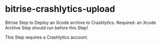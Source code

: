 # bitrise-crashlytics-upload

Bitrise Step to Deploy an Xcode archive to Crashlytics.
  Required: an Xcode Archive Step should run before this Step!
  
  This Step requires a Crashlytics account.
